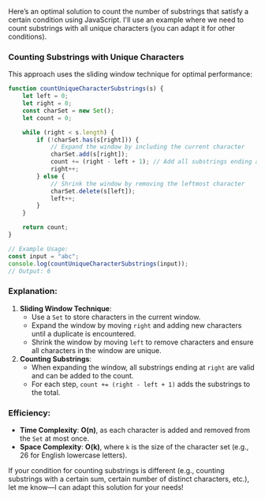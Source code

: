 Here’s an optimal solution to count the number of substrings that satisfy a certain condition using JavaScript. I'll use an example where we need to count substrings with all unique characters (you can adapt it for other conditions).

### Counting Substrings with Unique Characters
This approach uses the sliding window technique for optimal performance:

```javascript
function countUniqueCharacterSubstrings(s) {
    let left = 0;
    let right = 0;
    const charSet = new Set();
    let count = 0;

    while (right < s.length) {
        if (!charSet.has(s[right])) {
            // Expand the window by including the current character
            charSet.add(s[right]);
            count += (right - left + 1); // Add all substrings ending at 'right'
            right++;
        } else {
            // Shrink the window by removing the leftmost character
            charSet.delete(s[left]);
            left++;
        }
    }

    return count;
}

// Example Usage:
const input = "abc";
console.log(countUniqueCharacterSubstrings(input));
// Output: 6
```

### Explanation:
1. **Sliding Window Technique**:
   - Use a `Set` to store characters in the current window.
   - Expand the window by moving `right` and adding new characters until a duplicate is encountered.
   - Shrink the window by moving `left` to remove characters and ensure all characters in the window are unique.
2. **Counting Substrings**:
   - When expanding the window, all substrings ending at `right` are valid and can be added to the count.
   - For each step, `count += (right - left + 1)` adds the substrings to the total.

### Efficiency:
- **Time Complexity**: **O(n)**, as each character is added and removed from the `Set` at most once.
- **Space Complexity**: **O(k)**, where `k` is the size of the character set (e.g., 26 for English lowercase letters).

If your condition for counting substrings is different (e.g., counting substrings with a certain sum, certain number of distinct characters, etc.), let me know—I can adapt this solution for your needs!